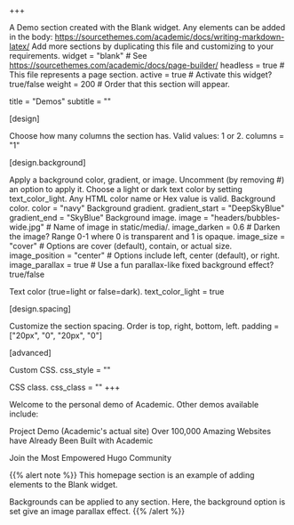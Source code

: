 +++

A Demo section created with the Blank widget.
Any elements can be added in the body: https://sourcethemes.com/academic/docs/writing-markdown-latex/
Add more sections by duplicating this file and customizing to your requirements.
widget = "blank" # See https://sourcethemes.com/academic/docs/page-builder/ headless = true # This file represents a page section. active = true # Activate this widget? true/false weight = 200 # Order that this section will appear.

title = "Demos" subtitle = ""

[design]

Choose how many columns the section has. Valid values: 1 or 2.
columns = "1"

[design.background]

Apply a background color, gradient, or image.
Uncomment (by removing #) an option to apply it.
Choose a light or dark text color by setting text_color_light.
Any HTML color name or Hex value is valid.
Background color.
color = "navy"
Background gradient.
gradient_start = "DeepSkyBlue"
gradient_end = "SkyBlue"
Background image.
image = "headers/bubbles-wide.jpg" # Name of image in static/media/. image_darken = 0.6 # Darken the image? Range 0-1 where 0 is transparent and 1 is opaque. image_size = "cover" # Options are cover (default), contain, or actual size. image_position = "center" # Options include left, center (default), or right. image_parallax = true # Use a fun parallax-like fixed background effect? true/false

Text color (true=light or false=dark).
text_color_light = true

[design.spacing]

Customize the section spacing. Order is top, right, bottom, left.
padding = ["20px", "0", "20px", "0"]

[advanced]

Custom CSS.
css_style = ""

CSS class.
css_class = "" +++

Welcome to the personal demo of Academic. Other demos available include:

Project Demo (Academic's actual site)
Over 100,000 Amazing Websites have Already Been Built with Academic

Join the Most Empowered Hugo Community

{{% alert note %}} This homepage section is an example of adding elements to the Blank widget.

Backgrounds can be applied to any section. Here, the background option is set give an image parallax effect. {{% /alert %}}
